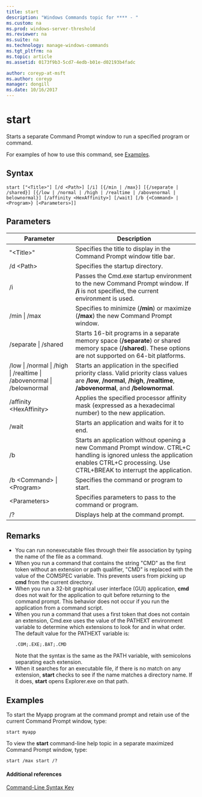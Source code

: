 ```yaml
---
title: start
description: "Windows Commands topic for **** - "
ms.custom: na
ms.prod: windows-server-threshold
ms.reviewer: na
ms.suite: na
ms.technology: manage-windows-commands
ms.tgt_pltfrm: na
ms.topic: article
ms.assetid: 0173f9b3-5cd7-4edb-b01e-d02193b4fadc

author: coreyp-at-msft
ms.author: coreyp
manager: dongill
ms.date: 10/16/2017
---
```


# start



Starts a separate Command Prompt window to run a specified program or command.

For examples of how to use this command, see [Examples](#BKMK_examples).

## Syntax

```
start ["<Title>"] [/d <Path>] [/i] [{/min | /max}] [{/separate | /shared}] [{/low | /normal | /high | /realtime | /abovenormal | belownormal}] [/affinity <HexAffinity>] [/wait] [/b {<Command> | <Program>} [<Parameters>]]
```

## Parameters

|Parameter|Description|
|---------|-----------|
|"\<Title>"|Specifies the title to display in the Command Prompt window title bar.|
|/d \<Path>|Specifies the startup directory.|
|/i|Passes the Cmd.exe startup environment to the new Command Prompt window. If **/i** is not specified, the current environment is used.|
|/min \| /max|Specifies to minimize (**/min**) or maximize (**/max**) the new Command Prompt window.|
|/separate \| /shared|Starts 16-bit programs in a separate memory space (**/separate**) or shared memory space (**/shared**). These options are not supported on 64-bit platforms.|
|/low \| /normal \| /high \| /realtime \| /abovenormal \| /belownormal|Starts an application in the specified priority class. Valid priority class values are **/low**, **/normal**, **/high**, **/realtime**, **/abovenormal**, and **/belownormal**.|
|/affinity \<HexAffinity>|Applies the specified processor affinity mask (expressed as a hexadecimal number) to the new application.|
|/wait|Starts an application and waits for it to end.|
|/b|Starts an application without opening a new Command Prompt window. CTRL+C handling is ignored unless the application enables CTRL+C processing. Use CTRL+BREAK to interrupt the application.|
|/b \<Command> \| \<Program>|Specifies the command or program to start.|
|\<Parameters>|Specifies parameters to pass to the command or program.|
|/?|Displays help at the command prompt.|

## Remarks

-   You can run nonexecutable files through their file association by typing the name of the file as a command.
-   When you run a command that contains the string "CMD" as the first token without an extension or path qualifier, "CMD" is replaced with the value of the COMSPEC variable. This prevents users from picking up **cmd** from the current directory.
-   When you run a 32-bit graphical user interface (GUI) application, **cmd** does not wait for the application to quit before returning to the command prompt. This behavior does not occur if you run the application from a command script.
-   When you run a command that uses a first token that does not contain an extension, Cmd.exe uses the value of the PATHEXT environment variable to determine which extensions to look for and in what order. The default value for the PATHEXT variable is:  
    ```
    .COM;.EXE;.BAT;.CMD 
    ```  
    Note that the syntax is the same as the PATH variable, with semicolons separating each extension.
-   When it searches for an executable file, if there is no match on any extension, **start** checks to see if the name matches a directory name. If it does, **start** opens Explorer.exe on that path.

## <a name="BKMK_examples"></a>Examples

To start the Myapp program at the command prompt and retain use of the current Command Prompt window, type:
```
start myapp 
```
To view the **start** command-line help topic in a separate maximized Command Prompt window, type:
```
start /max start /?
```

#### Additional references

[Command-Line Syntax Key](command-line-syntax-key.md)
